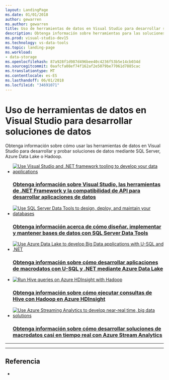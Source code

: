 ```yaml
---
layout: LandingPage
ms.date: 01/01/2018
author: gewarren
ms.author: gewarren
title: Uso de herramientas de datos en Visual Studio para desarrollar soluciones de datos
description: Obtenga información sobre herramientas para las soluciones de datos en Visual Studio.
ms.prod: visual-studio-dev15
ms.technology: vs-data-tools
ms.topic: landing-page
ms.workload:
- data-storage
ms.openlocfilehash: 87a928f1d987d496bee40c4236f53b5e14cb034d
ms.sourcegitcommit: 0aafcfa08ef74f162af2e5079be77061d7885cac
ms.translationtype: MT
ms.contentlocale: es-ES
ms.lasthandoff: 06/01/2018
ms.locfileid: "34691071"
---
```

# <a name="use-data-tools-in-visual-studio-to-develop-data-solutions"></a>Uso de herramientas de datos en Visual Studio para desarrollar soluciones de datos

Obtenga información sobre cómo usar las herramientas de datos en Visual Studio para desarrollar y probar soluciones de datos mediante SQL Server, Azure Data Lake o Hadoop.

<ul class="panelContent cardsFTitle">
    <li>
        <a href="/visualstudio/data-tools/visual-studio-data-tools-for-dotnet">
        <div class="cardSize">
            <div class="cardPadding">
                <div class="card">
                    <div class="cardImageOuter">
                        <div class="cardImage">
                            <img src="../data-tools/media/logo_VS.svg" alt="Use Visual Studio and .NET framework tooling to develop your data applications" />
                        </div>
                    </div>
                    <div class="cardText">
                        <h3>Obtenga información sobre Visual Studio, las herramientas de .NET Framework y la compatibilidad de API para desarrollar aplicaciones de datos</h3>
                    </div>
                </div>
            </div>
        </div>
        </a>
    </li>
    <li>
        <a href="/sql/ssdt/download-sql-server-data-tools-ssdt">
        <div class="cardSize">
            <div class="cardPadding">
                <div class="card">
                    <div class="cardImageOuter">
                        <div class="cardImage">
                            <img src="../data-tools/media/logo_azure-sql-database.svg" alt="Use SQL Server Data Tools to design, deploy, and maintain your databases" />
                        </div>
                    </div>
                    <div class="cardText">
                        <h3>Obtenga información acerca de cómo diseñar, implementar y mantener bases de datos con SQL Server Data Tools</h3>
                    </div>
                </div>
            </div>
        </div>
        </a>
    </li>
    <li>
        <a href="/azure/data-lake-analytics/data-lake-analytics-data-lake-tools-get-started">
        <div class="cardSize">
            <div class="cardPadding">
                <div class="card">
                    <div class="cardImageOuter">
                        <div class="cardImage">
                            <img src="../data-tools/media/logo_azure-datalake.svg" alt="Use Azure Data Lake to develop Big Data applications with U-SQL and .NET" />
                        </div>
                    </div>
                    <div class="cardText">
                        <h3>Obtenga información sobre cómo desarrollar aplicaciones de macrodatos con U-SQL y .NET mediante Azure Data Lake</h3>
                    </div>
                </div>
            </div>
        </div>
        </a>
    </li>
    <li>
        <a href="/azure/hdinsight/hdinsight-hadoop-visual-studio-tools-get-started">
        <div class="cardSize">
            <div class="cardPadding">
                <div class="card">
                    <div class="cardImageOuter">
                        <div class="cardImage">
                            <img src="../data-tools/media/logo_azure-hd-insight.svg" alt="Run Hive queries on Azure HDInsight with Hadoop" />
                        </div>
                    </div>
                    <div class="cardText">
                        <h3>Obtenga información sobre cómo ejecutar consultas de Hive con Hadoop en Azure HDInsight</h3>
                    </div>
                </div>
            </div>
        </div>
        </a>
    </li>
    <li>
        <a href="/azure/stream-analytics/stream-analytics-tools-for-visual-studio">
        <div class="cardSize">
            <div class="cardPadding">
                <div class="card">
                    <div class="cardImageOuter">
                        <div class="cardImage">
                            <img src="../data-tools/media/logo_azure-stream-analytics.svg" alt="Use Azure Streaming Analytics to develop near-real time, big data solutions" />
                        </div>
                    </div>
                    <div class="cardText">
                        <h3>Obtenga información sobre cómo desarrollar soluciones de macrodatos casi en tiempo real con Azure Stream Analytics</h3>
                    </div>
                </div>
            </div>
        </div>
        </a>
    </li>
</ul>

---

<hr>
<h2>Referencia</h2>

<ul class="panelContent cardsW">
    <li>
        <a href="/visualstudio/data-tools/accessing-data-in-visual-studio">
        <div class="cardSize">
            <div class="cardPadding">
                <div class="card">
                    <div class="cardText">
                        <p><Accessing data in Visual Studio></p>
                    </div>
                </div>
            </div>
        </div>
        </a>
    </li>
</ul>